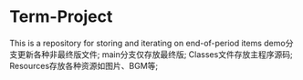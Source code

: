 # Term-Project
This is a repository for storing and iterating on end-of-period items
demo分支更新各种非最终版文件;
main分支仅存放最终版;
Classes文件存放主程序源码;
Resources存放各种资源如图片、BGM等;